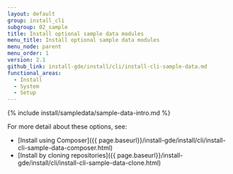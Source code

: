```yaml
---
layout: default
group: install_cli
subgroup: 02_sample
title: Install optional sample data modules
menu_title: Install optional sample data modules
menu_node: parent
menu_order: 1
version: 2.1
github_link: install-gde/install/cli/install-cli-sample-data.md
functional_areas:
  - Install
  - System
  - Setup
---
```


{% include install/sampledata/sample-data-intro.md %}


For more detail about these options, see: 

*	[Install using Composer]({{ page.baseurl}}/install-gde/install/cli/install-cli-sample-data-composer.html)
*	[Install by cloning repositories]({{ page.baseurl}}/install-gde/install/cli/install-cli-sample-data-clone.html)
